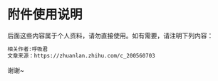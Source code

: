 # 附件使用说明





后面这些内容属于个人资料，请勿直接使用。如有需要，请注明下列内容：



```txt
相关作者:呼吸君
文章来源：https://zhuanlan.zhihu.com/c_200560703
```



谢谢~
